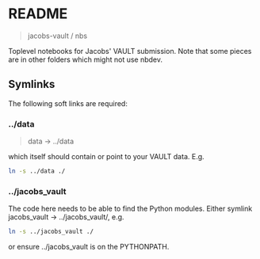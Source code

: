# README
> jacobs-vault / nbs

Toplevel notebooks for Jacobs' VAULT submission. Note that some pieces are in other folders which might not use nbdev.

## Symlinks
The following soft links are required:

### ../data
> data -> ../data 

which itself should contain or point to your VAULT data. E.g.
```bash
ln -s ../data ./
```


### ../jacobs_vault
The code here needs to be able to find the Python modules.  Either symlink  jacobs_vault -> ../jacobs_vault/, e.g.
```bash
ln -s ../jacobs_vault ./
```
or ensure ../jacobs_vault is on the PYTHONPATH.
